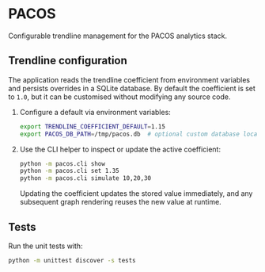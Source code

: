# PACOS

Configurable trendline management for the PACOS analytics stack.

## Trendline configuration

The application reads the trendline coefficient from environment variables and
persists overrides in a SQLite database. By default the coefficient is set to
`1.0`, but it can be customised without modifying any source code.

1. Configure a default via environment variables:

   ```bash
   export TRENDLINE_COEFFICIENT_DEFAULT=1.15
   export PACOS_DB_PATH=/tmp/pacos.db  # optional custom database location
   ```

2. Use the CLI helper to inspect or update the active coefficient:

   ```bash
   python -m pacos.cli show
   python -m pacos.cli set 1.35
   python -m pacos.cli simulate 10,20,30
   ```

   Updating the coefficient updates the stored value immediately, and any
   subsequent graph rendering reuses the new value at runtime.

## Tests

Run the unit tests with:

```bash
python -m unittest discover -s tests
```

